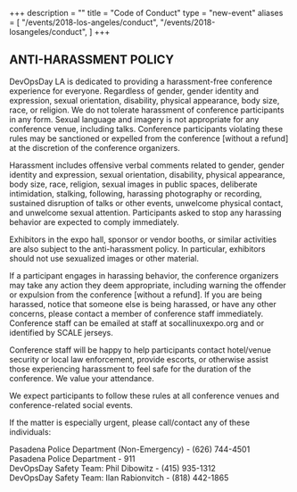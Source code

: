 +++
description = ""
title = "Code of Conduct"
type = "new-event"
aliases = [
        "/events/2018-los-angeles/conduct",
        "/events/2018-losangeles/conduct",
]
+++
## ANTI-HARASSMENT POLICY

DevOpsDay LA is dedicated to providing a harassment-free conference experience for everyone. Regardless of gender, gender identity and expression, sexual orientation, disability, physical appearance, body size, race, or religion. We do not tolerate harassment of conference participants in any form.  Sexual language and imagery is not appropriate for any conference venue, including talks. Conference participants violating these rules may be sanctioned or expelled from the conference [without a refund] at the discretion of the conference organizers.

Harassment includes offensive verbal comments related to gender, gender identity and expression, sexual orientation, disability, physical appearance, body size, race, religion, sexual images in public spaces, deliberate intimidation, stalking, following, harassing photography or recording, sustained disruption of talks or other events, unwelcome physical contact, and unwelcome sexual attention. Participants asked to stop any harassing behavior are expected to comply immediately.

Exhibitors in the expo hall, sponsor or vendor booths, or similar activities are also subject to the anti-harassment policy. In particular, exhibitors should not use sexualized images or other material.

If a participant engages in harassing behavior, the conference organizers may take any action they deem appropriate, including warning the offender or expulsion from the conference [without a refund]. If you are being harassed, notice that someone else is being harassed, or have any other concerns, please contact a member of conference staff immediately. Conference staff can be emailed at staff at socallinuxexpo.org and or identified by SCALE jerseys.

Conference staff will be happy to help participants contact hotel/venue security or local law enforcement, provide escorts, or otherwise assist those experiencing harassment to feel safe for the duration of the conference. We value your attendance.

We expect participants to follow these rules at all conference venues and conference-related social events.

If the matter is especially urgent, please call/contact any of these individuals:

Pasadena Police Department (Non-Emergency) - (626) 744-4501<br/>
Pasadena Police Department - 911<br/>
DevOpsDay Safety Team: Phil Dibowitz - (415) 935-1312<br/>
DevOpsDay Safety Team: Ilan Rabionvitch - (818) 442-1865<br/>